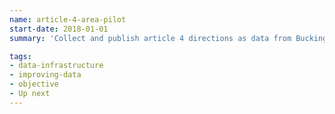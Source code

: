 ```yaml
---
name: article-4-area-pilot
start-date: 2018-01-01
summary: 'Collect and publish article 4 directions as data from Buckinghamshire, Lambeth and Southwark'

tags:
- data-infrastructure
- improving-data
- objective
- Up next
---
```


